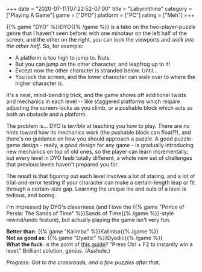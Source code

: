 +++
date = "2020-07-11T07:22:52-07:00"
title = "Labyrinthine"
category = ["Playing A Game"]
game = ["DYO"]
platform = ["PC"]
rating = ["Meh"]
+++

{{% game "DYO" %}}DYO{{% /game %}} is a take on the two-player-puzzle genre that I haven't seen before: with one minotaur on the left half of the screen, and the other on the right, you can lock the viewports and <i>walk into the other half</i>.  So, for example:

* A platform is too high to jump to.  Nuts.
* But you can jump on the other character, and leapfrog up to it!
* Except now the other character is stranded below.  Until...
* You lock the screen, and the lower character can walk over to where the higher character is.

It's a neat, mind-bending trick, and the game shows off additional twists and mechanics in each level -- like staggered platforms which require adjusting the screen-locks as you climb, or a pushable block which acts as both an obstacle and a platform.

The problem is... DYO is <i>terrible</i> at teaching you how to play.  There are no hints toward how its mechanics work (the pushable block can float!?), and there's no guidance on how you should approach a puzzle.  A good puzzle-game design - really, a good design for any game - is gradually introducing new mechanics on top of old ones, so the player can learn incrementally; but every level in DYO feels totally different, a whole new set of challenges that previous levels haven't prepared you for.

The result is that figuring out each level involves a lot of staring, and a lot of trial-and-error testing if your character can make a certain-length leap or fit through a certain-size gap.  Learning the unique ins and outs of a level is tedious, and boring.

I'm impressed by DYO's cleverness (and I love the {{% game "Prince of Persia: The Sands of Time" %}}Sands of Time{{% /game %}}-style rewind/undo feature), but actually playing the game isn't very fun.

<b>Better than</b>: {{% game "Kalimba" %}}Kalimba{{% /game %}}  
<b>Not as good as</b>: {{% game "Dyadic" %}}Dyadic{{% /game %}}  
<b>What the fuck</b>: is the point of <a href="https://steamcommunity.com/sharedfiles/filedetails/?id=2098676375">this guide</a>?  "Press Ctrl + F2 to instantly win a level."  Brilliant solution, genius.  (Asshole.)

<i>Progress: Got to the crossroads, and a few puzzles after that.</i>
